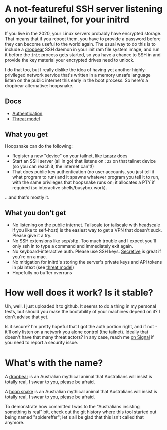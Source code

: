 # A not-featureful SSH server listening on your tailnet, for your initrd

If you live in the 2020, your Linux servers probably have encrypted storage. That means that if you reboot them, you have to provide a password before they can become useful to the world again. The usual way to do this is to include a [dropbear](https://matt.ucc.asn.au/dropbear/dropbear.html) SSH daemon in your init ram file system image, and run it before the `init` process gets started, so you have a chance to SSH in and provide the key material your encrypted drives need to unlock.

I do that too, but I really dislike the idea of having yet another highly-privileged network service that's written in a memory unsafe language listen on the public internet this early in the boot process. So here's a dropbear alternative: hoopsnake.

## Docs

* [Authentication](docs/authentication.md)
* [Threat model](docs/threat-model.md)

## What you get

Hoopsnake can do the following:
* Register a new "device" on your tailnet, like [tsnsrv](https://github.com/boinkor-net/tsnsrv) does
* Start an SSH server (all in go) that listens on `:22` on that tailnet device (so you can reach it, the internet can't!)
* That does public key authentication (no user accounts, you just tell it what program to run) and it spawns whatever program you tell it to run, with the same privileges that hoopsnake runs on; it allocates a PTY if required (so interactive shells/busybox work).

...and that's mostly it.

## What you don't get

* No listening on the public internet. Tailscale (or tailscale with headscale if you like to self-host) is the easiest way to get a VPN that doesn't suck. Please give it a try.
* No SSH extensions like scp/sftp. Too much trouble and I expect you'll only ssh in to type a command and immediately exit again.
* No keyboard-interactive auth. Please use SSH keys. [Secretive](https://github.com/maxgoedjen/secretive) is great if you're on a mac.
* No mitigation for initrd's storing the server's private keys and API tokens in plaintext (see [threat model](docs/threat-model.md#secrets-management))
* Hopefully no buffer overruns

# How well does it work? Is it stable?

Uh, well. I just uploaded it to github. It seems to do a thing in my personal tests, but should you make the bootability of your machines depend on it? I don't advise that yet.

Is it secure? I'm pretty hopeful that I got the auth portion right, and if not - it'll only listen on a network you alone control (the tailnet). Ideally that doesn't have that many threat actors? In any case, reach me [on Signal](https://signal.me/#eu/VY4kKjsmYkcGO8r5KErpVa2ozLC1zm5j05Jqd18SMzMnqCcWA9tKTr2R4Ngq_7Wh) if you need to report a security issue.

# What's with the name?

A [dropbear](https://en.wikipedia.org/wiki/Drop_bear) is an Australian mythical animal that Australians will insist is totally real, I swear to you, please be afraid.

A [hoop snake](https://en.wikipedia.org/wiki/Hoop_snake) is an Australian mythical animal that Australians will insist is totally real, I swear to you, please be afraid.

To demonstrate how committed I was to the "Australians insisting something is real" bit, check out the git history where this tool started out being named "spidereffer"; let's all be glad that this isn't called that anymore.
